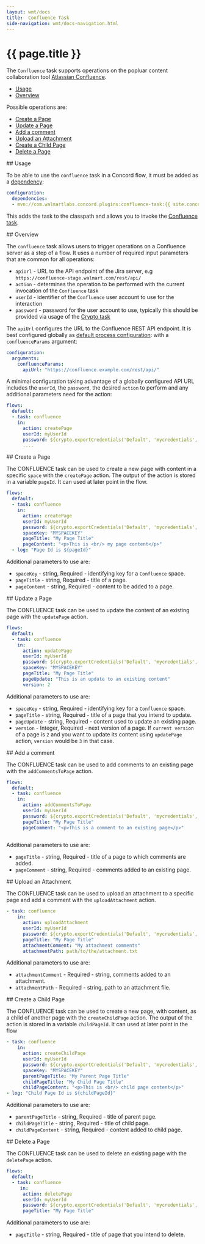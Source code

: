 ```yaml
---
layout: wmt/docs
title:  Confluence Task
side-navigation: wmt/docs-navigation.html
---
```


# {{ page.title }}

The `Confluence` task supports operations on the popluar content collaboration tool
[Atlassian Confluence](https://www.atlassian.com/software/confluence).

- [Usage](#usage)
- [Overview](#overview)

Possible operations are: 

- [Create a Page](#createPage)
- [Update a Page](#updatePage)
- [Add a comment](#addCommentsToPage)
- [Upload an Attachment](#uploadAttachment)
- [Create a Child Page](#createChildPage)
- [Delete a Page](#deletePage)

<a name="usage"/>
## Usage

To be able to use the `confluence` task in a Concord flow, it must be added as a
[dependency](../getting-started/concord-dsl.html#dependencies):

```yaml
configuration:
  dependencies:
  - mvn://com.walmartlabs.concord.plugins:confluence-task:{{ site.concord_plugins_version }}
```

This adds the task to the classpath and allows you to invoke the
[Confluence task](#overview).

<a name="overview"/>
## Overview

The `confluence` task allows users to trigger operations on a Confluence server as a step of
a flow. It uses a number of required input parameters that are common for all
operations:

- `apiUrl` -  URL to the API endpoint of the Jira server, e.g `https://confluence-stage.walmart.com/rest/api/`
- `action` - determines the operation to be performed with the current invocation of the `Confluence` task
- `userId` -  identifier of the `Confluence` user account to use for the interaction
- `password` -  password for the user account to use, typically this should be
provided via usage of the [Crypto task](./crypto.html)

The `apiUrl` configures the URL to the Confluence REST API endpoint. It is best
configured globally as 
[default process configuration](../getting-started/configuration.html#default-process-variable):
with a `confluenceParams` argument:

```yaml
configuration:
  arguments:
    confluenceParams:
      apiUrl: "https://confluence.example.com/rest/api/"
```

A minimal configuration taking advantage of a globally configured API URL
includes the `userId`, the `password`, the desired `action` to perform and any
additional parameters need for the action:

```yaml
flows:
  default:
  - task: confluence
    in:
      action: createPage
      userId: myUserId
      password: ${crypto.exportCredentials('Default', 'mycredentials', null).password}
      ....
```

<a name="createPage"/>
## Create a Page

The CONFLUENCE task can be used to create a new page with content in a specific `space` with the `createPage` action. The output of the action is stored in a variable `pageId`. It
can used at later point in the flow.

```yaml
flows:
  default:
  - task: confluence
    in:
      action: createPage
      userId: myUserId
      password: ${crypto.exportCredentials('Default', 'mycredentials', null).password}
      spaceKey: "MYSPACEKEY"
      pageTitle: "My Page Title"
      pageContent: "<p>This is <br/> my page content</p>"
  - log: "Page Id is ${pageId}"     
```

Additional parameters to use are:

- `spaceKey` - string, Required - identifying key for a `Confluence` space.
- `pageTitle` - string, Required - title of a page.
- `pageContent` - string, Required - content to be added to a page.



<a name="updatePage"/>
## Update a Page

The CONFLUENCE task can be used to update the content of an existing page with the `updatePage` action.

```yaml
flows:
  default:
  - task: confluence
    in:
      action: updatePage
      userId: myUserId
      password: ${crypto.exportCredentials('Default', 'mycredentials', null).password}
      spaceKey: "MYSPACEKEY"
      pageTitle: "My Page Title"
      pageUpdate: "This is an update to an existing content"
      version: 2
```

Additional parameters to use are:

- `spaceKey` - string, Required - identifying key for a `Confluence` space.
- `pageTitle` - string, Required - title of a page that you intend to update.
- `pageUpdate` - string, Required - content used to update an existing page.
- `version` - Integer, Required - next version of a page. If `current version` of a page is `2` and you want to update its content using `updatePage` action, `version` would be `3` in that case.

<a name="addCommentsToPage"/>
## Add a comment

The CONFLUENCE task can be used to add comments to an existing page with the `addCommentsToPage` action.

```yaml
flows:
  default:
  - task: confluence
    in:
      action: addCommentsToPage
      userId: myUserId
      password: ${crypto.exportCredentials('Default', 'mycredentials', null).password}
      pageTitle: "My Page Title"
      pageComment: "<p>This is a comment to an existing page</p>"
      
```

Additional parameters to use are:

- `pageTitle` - string, Required - title of a page to which comments are added.
- `pageComment` - string, Required - comments added to an existing page.

<a name="uploadAttachment"/>
## Upload an Attachment

The CONFLUENCE task can be used to upload an attachment to a specific page and add a comment with the `uploadAttachment` action.

```yaml
- task: confluence
    in:
      action: uploadAttachment
      userId: myUserId
      password: ${crypto.exportCredentials('Default', 'mycredentials', null).password}
      pageTitle: "My Page Title"
      attachmentComment: "My attachment comments"
      attachmentPath: path/to/the/attachment.txt
```

Additional parameters to use are:

- `attachmentComment` - Required - string, comments added to an attachment.
- `attachmentPath` - Required - string, path to an attachment file.

<a name="createChildPage"/>
## Create a Child Page

The CONFLUENCE task can be used to create a new page, with content, as a child of another page with the `createChildPage` action. The output of the action is stored in a variable `childPageId`. It can used at later point in the flow

```yaml
- task: confluence
    in:
      action: createChildPage
      userId: myUserId
      password: ${crypto.exportCredentials('Default', 'mycredentials', null).password}
      spaceKey: "MYSPACEKEY"
      parentPageTitle: "My Parent Page Title"
      childPageTitle: "My Child Page Title"
      childPageContent: "<p>This is <br/> child page content</p>"
- log: "Child Page Id is ${childPageId}"
```
Additional parameters to use are:

- `parentPageTitle` - string, Required - title of parent page.
- `childPageTitle` - string, Required - title of child page.
- `childPageContent` - string, Required - content added to child page.

<a name="deletePage"/>
## Delete a Page

The CONFLUENCE task can be used to delete an existing page with the `deletePage` action.

```yaml
flows:
  default:
  - task: confluence
     in:
      action: deletePage
      userId: myUserId
      password: ${crypto.exportCredentials('Default', 'mycredentials', null).password}
      pageTitle: "My Page Title"
```

Additional parameters to use are:

- `pageTitle` - string, Required - title of page that you intend to delete.